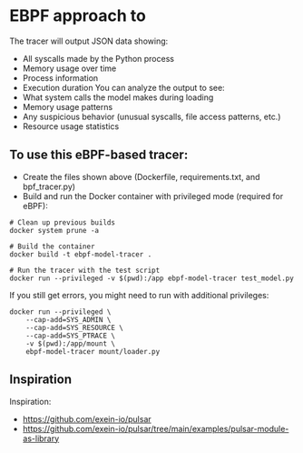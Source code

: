 # EBPF approach to

The tracer will output JSON data showing:
- All syscalls made by the Python process
- Memory usage over time
- Process information
- Execution duration
You can analyze the output to see:
- What system calls the model makes during loading
- Memory usage patterns
- Any suspicious behavior (unusual syscalls, file access patterns, etc.)
- Resource usage statistics

## To use this eBPF-based tracer:

- Create the files shown above (Dockerfile, requirements.txt, and bpf_tracer.py)
- Build and run the Docker container with privileged mode (required for eBPF):

```shell
# Clean up previous builds
docker system prune -a

# Build the container
docker build -t ebpf-model-tracer .

# Run the tracer with the test script
docker run --privileged -v $(pwd):/app ebpf-model-tracer test_model.py
```

If you still get errors, you might need to run with additional privileges:

```shell
docker run --privileged \
    --cap-add=SYS_ADMIN \
    --cap-add=SYS_RESOURCE \
    --cap-add=SYS_PTRACE \
    -v $(pwd):/app/mount \
    ebpf-model-tracer mount/loader.py
```

## Inspiration

Inspiration:

- https://github.com/exein-io/pulsar
- https://github.com/exein-io/pulsar/tree/main/examples/pulsar-module-as-library